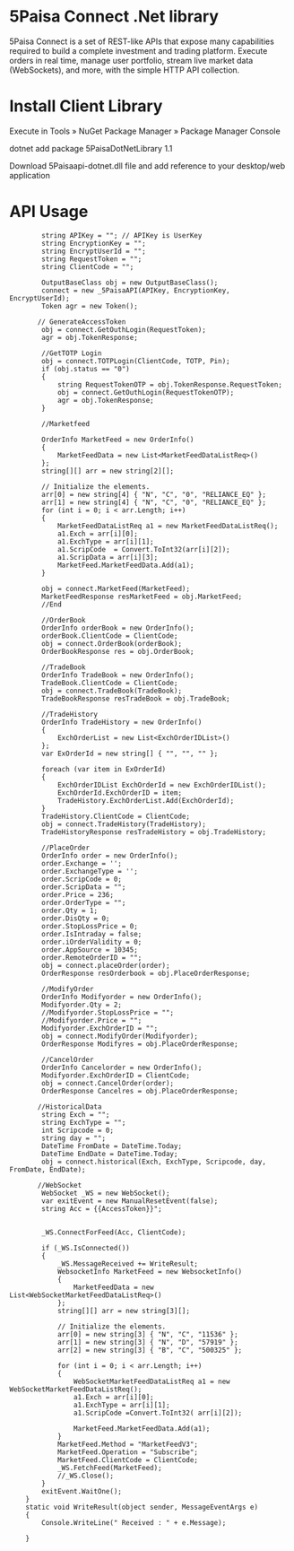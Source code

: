 # 5Paisa Connect .Net library
5Paisa Connect is a set of REST-like APIs that expose many capabilities required to build a complete investment and trading platform. Execute orders in real time, manage user portfolio, stream live market data (WebSockets), and more, with the simple HTTP API collection.
# Install Client Library

Execute in Tools » NuGet Package Manager » Package Manager Console

dotnet add package 5PaisaDotNetLibrary 1.1

Download 5Paisaapi-dotnet.dll file and add reference to your desktop/web application
# API Usage

            string APIKey = ""; // APIKey is UserKey
            string EncryptionKey = "";
            string EncryptUserId = "";
            string RequestToken = "";
            string ClientCode = "";

            OutputBaseClass obj = new OutputBaseClass();
            connect = new _5PaisaAPI(APIKey, EncryptionKey, EncryptUserId);
            Token agr = new Token();

           // GenerateAccessToken
            obj = connect.GetOuthLogin(RequestToken);
            agr = obj.TokenResponse;

            //GetTOTP Login
            obj = connect.TOTPLogin(ClientCode, TOTP, Pin);
            if (obj.status == "0")
            {
                string RequestTokenOTP = obj.TokenResponse.RequestToken;
                obj = connect.GetOuthLogin(RequestTokenOTP);
                agr = obj.TokenResponse;
            }

            //Marketfeed

            OrderInfo MarketFeed = new OrderInfo()
            {
                MarketFeedData = new List<MarketFeedDataListReq>()
            };
            string[][] arr = new string[2][];

            // Initialize the elements.
            arr[0] = new string[4] { "N", "C", "0", "RELIANCE_EQ" };
            arr[1] = new string[4] { "N", "C", "0", "RELIANCE_EQ" };
            for (int i = 0; i < arr.Length; i++)
            {
                MarketFeedDataListReq a1 = new MarketFeedDataListReq();
                a1.Exch = arr[i][0];
                a1.ExchType = arr[i][1];
                a1.ScripCode  = Convert.ToInt32(arr[i][2]);
                a1.ScripData = arr[i][3];
                MarketFeed.MarketFeedData.Add(a1);
            }

            obj = connect.MarketFeed(MarketFeed);
            MarketFeedResponse resMarketFeed = obj.MarketFeed;
            //End 

            //OrderBook
            OrderInfo orderBook = new OrderInfo();
            orderBook.ClientCode = ClientCode;
            obj = connect.OrderBook(orderBook);
            OrderBookResponse res = obj.OrderBook;

            //TradeBook
            OrderInfo TradeBook = new OrderInfo();
            TradeBook.ClientCode = ClientCode;
            obj = connect.TradeBook(TradeBook);
            TradeBookResponse resTradeBook = obj.TradeBook;

            //TradeHistory
            OrderInfo TradeHistory = new OrderInfo()
            {
                ExchOrderList = new List<ExchOrderIDList>()
            };
            var ExOrderId = new string[] { "", "", "" };
            
            foreach (var item in ExOrderId)
            {
                ExchOrderIDList ExchOrderId = new ExchOrderIDList();
                ExchOrderId.ExchOrderID = item;
                TradeHistory.ExchOrderList.Add(ExchOrderId);
            }
            TradeHistory.ClientCode = ClientCode;
            obj = connect.TradeHistory(TradeHistory);
            TradeHistoryResponse resTradeHistory = obj.TradeHistory;

            //PlaceOrder
            OrderInfo order = new OrderInfo();
            order.Exchange = '';
            order.ExchangeType = '';
            order.ScripCode = 0;
            order.ScripData = "";
            order.Price = 236;
            order.OrderType = "";
            order.Qty = 1;
            order.DisQty = 0;
            order.StopLossPrice = 0;
            order.IsIntraday = false;
            order.iOrderValidity = 0;
            order.AppSource = 10345;
            order.RemoteOrderID = "";
            obj = connect.placeOrder(order);
            OrderResponse resOrderbook = obj.PlaceOrderResponse;

            //ModifyOrder
            OrderInfo Modifyorder = new OrderInfo();
            Modifyorder.Qty = 2;
            //Modifyorder.StopLossPrice = "";
            //Modifyorder.Price = "";
            Modifyorder.ExchOrderID = "";
            obj = connect.ModifyOrder(Modifyorder);
            OrderResponse Modifyres = obj.PlaceOrderResponse;

            //CancelOrder
            OrderInfo Cancelorder = new OrderInfo();
            Modifyorder.ExchOrderID = ClientCode;
            obj = connect.CancelOrder(order);
            OrderResponse Cancelres = obj.PlaceOrderResponse;

           //HistoricalData
            string Exch = "";
            string ExchType = "";
            int Scripcode = 0;
            string day = "";
            DateTime FromDate = DateTime.Today;
            DateTime EndDate = DateTime.Today;
            obj = connect.historical(Exch, ExchType, Scripcode, day, FromDate, EndDate);

           //WebSocket
            WebSocket _WS = new WebSocket();
            var exitEvent = new ManualResetEvent(false);
            string Acc = {{AccessToken}}";


            _WS.ConnectForFeed(Acc, ClientCode);

            if (_WS.IsConnected())
            {
                _WS.MessageReceived += WriteResult;
                WebsocketInfo MarketFeed = new WebsocketInfo()
                {
                    MarketFeedData = new List<WebSocketMarketFeedDataListReq>()
                };
                string[][] arr = new string[3][];

                // Initialize the elements.
                arr[0] = new string[3] { "N", "C", "11536" };
                arr[1] = new string[3] { "N", "D", "57919" };
                arr[2] = new string[3] { "B", "C", "500325" };
         
                for (int i = 0; i < arr.Length; i++)
                {
                    WebSocketMarketFeedDataListReq a1 = new WebSocketMarketFeedDataListReq();
                    a1.Exch = arr[i][0];
                    a1.ExchType = arr[i][1];
                    a1.ScripCode =Convert.ToInt32( arr[i][2]);
                  
                    MarketFeed.MarketFeedData.Add(a1);
                }
                MarketFeed.Method = "MarketFeedV3";
                MarketFeed.Operation = "Subscribe";
                MarketFeed.ClientCode = ClientCode;
                _WS.FetchFeed(MarketFeed);
                //_WS.Close();
            }
            exitEvent.WaitOne();
        }
        static void WriteResult(object sender, MessageEventArgs e)
        {
            Console.WriteLine(" Received : " + e.Message);

        }
       
